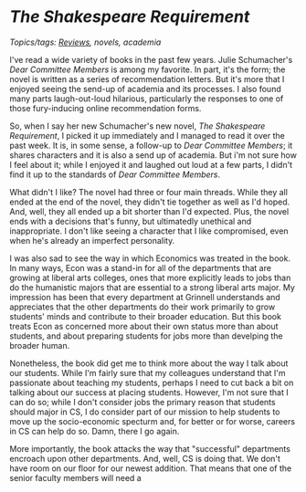 _The Shakespeare Requirement_
=============================

*Topics/tags: [Reviews](index-reviews), novels, academia*

I've read a wide variety of books in the past few years. Julie
Schumacher's _Dear Committee Members_ is among my favorite.  In part, it's
the form; the novel is written as a series of recommendation letters.
But it's more that I enjoyed seeing the send-up of academia and its
processes.  I also found many parts laugh-out-loud hilarious, particularly
the responses to one of those fury-inducing online recommendation forms.

So, when I say her new Schumacher's new novel, _The Shakespeare
Requirement_, I picked it up immediately and I managed to read it over
the past week.  It is, in some sense, a follow-up to _Dear Committee
Members_; it shares characters and it is also a send up of academia.
But i'm not sure how I feel about it; while I enjoyed it and laughed
out loud at a few parts, I didn't find it up to the standards of _Dear
Committee Members_.

What didn't I like?  The novel had three or four main threads.  While they
all ended at the end of the novel, they didn't tie together as well as
I'd hoped.  And, well, they all ended up a bit shorter than I'd expected.
Plus, the novel ends with a decisions that's funny, but ultimatedly
unethical and inappropriate.  I don't like seeing a character that I
like compromised, even when he's already an imperfect personality.

I was also sad to see the way in which Economics was treated in the book.
In many ways, Econ was a stand-in for all of the departments that
are growing at liberal arts colleges, ones that more explicitly leads
to jobs than do the humanistic majors that are essential to a strong
liberal arts major.  My impression has been that every department at
Grinnell understands and appreciates that the other departments do
their work primarily to grow students' minds and contribute to their
broader education.  But this book treats Econ as concerned more about
their own status more than about students, and about preparing students
for jobs more than develping the broader human.

Nonetheless, the book did get me to think more about the way I talk about
our students.  While I'm fairly sure that my colleagues understand that
I'm passionate about teaching my students, perhaps I need to cut back a
bit on talking about our success at placing students.  However, I'm not
sure that I can do so; while I don't consider jobs the primary reason
that students should major in CS, I do consider part of our mission to
help students to move up the socio-economic specturm and, for better or
for worse, careers in CS can help do so.  Damn, there I go again.

More importantly, the book attacks the way that "successful" departments
encroach upon other departments.  And, well, CS is doing that.  We don't
have room on our floor for our newest addition.  That means that one of
the senior faculty members will need a 


